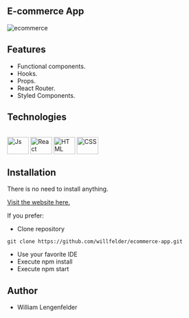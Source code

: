 ## E-commerce App
![ecommerce](https://user-images.githubusercontent.com/73253144/194750241-c685482d-43fe-43f2-907c-9b60cf5412a4.png)
## Features
- Functional components.
- Hooks.
- Props.
- React Router.
- Styled Components.

## Technologies

<div style="display: inline_block"><br>
  <img align="center" alt="Js" height="40" width="50" src="https://cdn.jsdelivr.net/gh/devicons/devicon/icons/javascript/javascript-original.svg">
  <img align="center" alt="React" height="40" width="50" src="https://cdn.jsdelivr.net/gh/devicons/devicon/icons/react/react-original-wordmark.svg">
  <img align="center" alt="HTML" height="40" width="50" src="https://cdn.jsdelivr.net/gh/devicons/devicon/icons/html5/html5-original-wordmark.svg">
  <img align="center" alt="CSS" height="40" width="50" src="https://cdn.jsdelivr.net/gh/devicons/devicon/icons/css3/css3-original-wordmark.svg">
</div>

## Installation

There is no need to install anything.

[Visit the website here.](https://willfelder.github.io/ecommerce-app/#/)

If you prefer:

- Clone repository

```
git clone https://github.com/willfelder/ecommerce-app.git
``` 
- Use your favorite IDE
- Execute npm install
- Execute npm start

## Author

- William Lengenfelder
